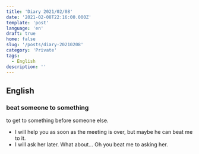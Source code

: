 ```yaml
---
title: 'Diary 2021/02/08'
date: '2021-02-08T22:16:00.000Z'
template: 'post'
language: 'en'
draft: true
home: false
slug: '/posts/diary-20210208'
category: 'Private'
tags:
  - English
description: ''
---
```


## English

### beat someone to something

to get to something before someone else.

- I will help you as soon as the meeting is over, but maybe he can beat me to it.
- I will ask her later. What about... Oh you beat me to asking her.
